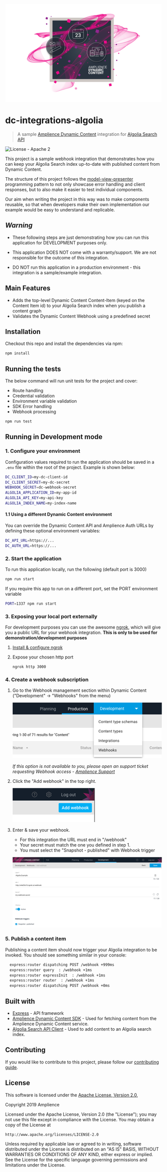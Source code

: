 [![Amplience Dynamic Content](media/header.png)](https://amplience.com/dynamic-content)

# dc-integrations-algolia

> A sample [Amplience Dynamic Content]((https://amplience.com/dynamic-content)) integration for [Algolia Search API](https://www.algolia.com/products/search/)

![License - Apache 2](https://img.shields.io/badge/license-Apache%202-blue.svg)

This project is a sample webhook integration that demonstrates how you can keep your Algolia Search index up-to-date with published content from Dynamic Content.

The structure of this project follows the [model-view-presenter](https://en.wikipedia.org/wiki/Model%E2%80%93view%E2%80%93presenter) programming pattern to not only showcase error handling and client responses, but to also make it easier to test individual components.

Our aim when writing the project in this way was to make components reusable, so that when developers make their own implementation our example would be easy to understand and replicable. 

## _Warning_ 

* These following steps are just demonstrating how you can run this application for DEVELOPMENT purposes only.

* This application DOES NOT come with a warranty/support. We are not responsible for the outcome of this integration.

* DO NOT run this application in a production environment - this integration is a sample/example integration.

## Main Features

* Adds the top-level Dynamic Content Content-Item (keyed on the Content Item id) to your Algolia Search index when you publish a content graph
* Validates the Dynamic Content Webhook using a predefined secret

## Installation

Checkout this repo and install the dependencies via npm:

``` sh
npm install 
```

## Running the tests
The below command will run unit tests for the project and cover:
* Route handling
* Credential validation
* Environment variable validation
* SDK Error handling
* Webhook processing

```bash
npm run test
```

## Running in Development mode 

### 1. Configure your environment

Configuration values required to run the application should be saved in a `.env` file within the root of the project. Example is shown below:

```bash
DC_CLIENT_ID=my-dc-client-id
DC_CLIENT_SECRET=my-dc-secret
WEBHOOK_SECRET=dc-webhook-secret
ALGOLIA_APPLICATION_ID=my-app-id
ALGOLIA_API_KEY=my-api-key
ALGOLIA_INDEX_NAME=my-index-name
```

#### 1.1 Using a different Dynamic Content environment
You can override the Dynamic Content API and Amplience Auth URLs by defining these optional environment variables:
```bash
DC_API_URL=https://...
DC_AUTH_URL=https://...
```

### 2. Start the application
To run this application locally, run the following (default port is 3000)

```bash
npm run start
```

If you require this app to run on a different port, set the PORT environment variable

```bash
PORT=1337 npm run start 
``` 

### 3. Exposing your local port externally

For development purposes you can use the awesome [ngrok](https://ngrok.com/), which will give you a public URL for your webhook integration. **This is only to be used for demonstration/development purposes**

1. [Install & configure ngrok](https://ngrok.com/download)

2. Expose your chosen http port
    ```bash
    ngrok http 3000
    ```

### 4. Create a webhook subscription

1. Go to the Webhook management section within Dynamic Content ("Development" -> "Webhooks" from the menu) 
  
    ![DC - Webhook menu](media/dc-webhook-menu.png)
    
    _If this option is not available to you, please open an support ticket requesting Webhook access - [Amplience Support](https://support.amplience.com/)_
2. Click the "Add webhook" in the top right.

    ![DC - Add webhook button](media/dc-add-webhook-button.png)

3. Enter & save your webhook.
    * For this integration the URL must end in "/webhook"
    * Your secret must match the one you defined in step 1.
    * You must select the "Snapshot - published" with Webhook trigger 

    ![DC - Add Webhook Form](media/dc-add-webhook-form.png)


### 5. Publish a content item

Publishing a content item should now trigger your Algolia integration to be invoked. You should see something similar in your console:

```bash
  express:router dispatching POST /webhook +999ms
  express:router query  : /webhook +1ms
  express:router expressInit  : /webhook +1ms
  express:router router  : /webhook +1ms
  express:router dispatching POST /webhook +0ms
```

## Built with
* [Express](https://www.npmjs.com/package/express) - API framework
* [Amplience Dynamic Content SDK](https://www.npmjs.com/package/dc-management-sdk-js) - Used for fetching content from the Amplience Dynamic Content service.
* [Algolia Search API Client](https://www.npmjs.com/package/algoliasearch) - Used to add content to an Algolia search index.

## Contributing

If you would like to contribute to this project, please follow our [contributing guide](./CONTRIBUTING.md).

## License

This software is licensed under the [Apache License, Version 2.0](http://www.apache.org/licenses/LICENSE-2.0),

Copyright 2019 Amplience

Licensed under the Apache License, Version 2.0 (the "License");
you may not use this file except in compliance with the License.
You may obtain a copy of the License at

    http://www.apache.org/licenses/LICENSE-2.0

Unless required by applicable law or agreed to in writing, software
distributed under the License is distributed on an "AS IS" BASIS,
WITHOUT WARRANTIES OR CONDITIONS OF ANY KIND, either express or implied.
See the License for the specific language governing permissions and
limitations under the License.
